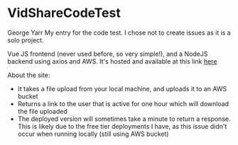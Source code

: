 # VidShareCodeTest
George Yarr
My entry for the code test.
I chose not to create issues as it is a solo project.


Vue JS frontend (never used before, so very simple!), and a NodeJS backend using axios and AWS.
It's hosted and available at this link [here](https://cosmic-manatee-20361c.netlify.app/)

About the site:
- It takes a file upload from your local machine, and uploads it to an AWS bucket
- Returns a link to the user that is active for one hour which will download the file uploaded
- The deployed version will sometimes take a minute to return a response. This is likely due to the free tier deployments I have, as this issue didn't occur when running locally (still using AWS bucket)


